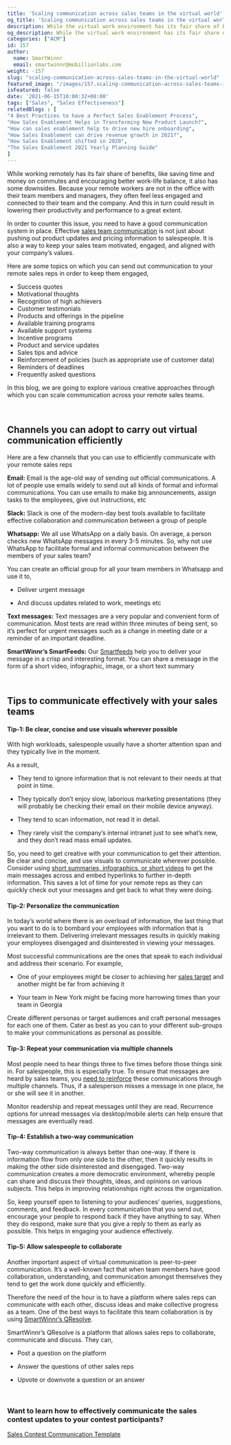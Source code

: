 ```yaml
---
title: 'Scaling communication across sales teams in the virtual world'
og_title: 'Scaling communication across sales teams in the virtual world'
description: While the virtual work environment has its fair share of benefits, one of the main disadvantages of it is that it makes the remote employees disconnected and disengaged from their team and company. Learn how to build a good communication system in this virtual world that ensures effective engagement of your remote workers
og_description: While the virtual work environment has its fair share of benefits, one of the main disadvantages of it is that it makes the remote employees disconnected and disengaged from their team and company. Learn how to build a good communication system in this virtual world that ensures effective engagement of your remote workers
categories: ["ACM"]
id: 157
author:
  name: SmartWinnr
  email: smartwinnr@mobillionlabs.com
weight: -157
slug: "scaling-communication-across-sales-teams-in-the-virtual-world"
featured_image: "/images/157.scaling-communication-across-sales-teams-in-the-virtual-world.jpeg"
isFeatured: false
date: '2021-06-15T10:00:32+08:00'
tags: ["Sales", "Sales Effectiveness"]
relatedBlogs : [
"4 Best Practices to have a Perfect Sales Enablement Process",
"How Sales Enablement Helps in Transforming New Product Launch?",   
"How can sales enablement help to drive new hire onboarding",
"How Sales Enablement can drive revenue growth in 2021?",
"How Sales Enablement shifted in 2020",
"The Sales Enablement 2021 Yearly Planning Guide"
]
---
```

  
While working remotely has its fair share of benefits, like saving time and money on commutes and encouraging better work-life balance, it also has some downsides. Because your remote workers are not in the office with their team members and managers, they often feel less engaged and connected to their team and the company. And this in turn could result in lowering their productivity and performance to a great extent.

  

In order to counter this issue, you need to have a good communication system in place. Effective [sales team communication](https://www.smartwinnr.com/post/sales-contest-communication-template/) is not just about pushing out product updates and pricing information to salespeople. It is also a way to keep your sales team motivated, engaged, and aligned with your company’s values.

  
<div class="ml_special_div_blog ml-margin-bottom10">
  <div class="ml_special_div_blog_content ml-margin-top10 ml-margin-bottom10">
    <p>
      Here are some topics on which you can send out communication to your remote sales reps in order to keep them engaged,
      <ul>
          <li>Success quotes</li>
          <li>Motivational thoughts</li>
          <li>Recognition of high achievers</li>
          <li>Customer testimonials</li>
          <li>Products and offerings in the pipeline</li>
          <li>Available training programs</li>
          <li>Available support systems</li>
          <li>Incentive programs</li>
          <li>Product and service updates</li>
          <li>Sales tips and advice</li>
          <li>Reinforcement of policies (such as appropriate use of customer data)</li>
          <li> Reminders of deadlines</li>
          <li>Frequently asked questions</li>
      </ul>
       </p>
  </div>  
</div>
  

In this blog, we are going to explore various creative approaches through which you can scale communication across your remote sales teams.

<br>

## **Channels you can adopt to carry out virtual communication efficiently**

Here are a few channels that you can use to efficiently communicate with your remote sales reps
  
**Email:** Email is the age-old way of sending out official communications. A lot of people use emails widely to send out all kinds of formal and informal communications. You can use emails to make big announcements, assign tasks to the employees, give out instructions, etc


**Slack:** Slack is one of the modern-day best tools available to facilitate effective collaboration and communication between a group of people

  
**Whatsapp:** We all use WhatsApp on a daily basis. On average, a person checks new WhatsApp messages in every 3-5 minutes. So, why not use WhatsApp to facilitate formal and informal communication between the members of your sales team?

  

You can create an official group for all your team members in Whatsapp and use it to,

-   Deliver urgent message
    
-   And discuss updates related to work, meetings etc
    
  
**Text messages:** Text messages  are a very popular and convenient form of communication. Most texts are read within three minutes of being sent, so it’s perfect for urgent messages such as a change in meeting date or a reminder of an important deadline.

**SmartWinnr’s SmartFeeds:** Our [Smartfeeds](https://www.smartwinnr.com/product/targeted-learning/) help you to deliver your message in a crisp and interesting format. You can share a message in the form of a short video, infographic, image, or a short text summary

<br>

## **Tips to communicate effectively with your sales teams**

#### **Tip-1: Be clear, concise and use visuals wherever possible**

With high workloads, salespeople usually have a shorter attention span and they typically live in the moment.

As a result,

-   They tend to ignore information that is not relevant to their needs at that point in time.
    
-   They typically don’t enjoy slow, laborious marketing presentations (they will probably be checking their email on their mobile device anyway).
    
-   They tend to scan information, not read it in detail.
    
-   They rarely visit the company’s internal intranet just to see what’s new, and they don’t read mass email updates.
    

  

So, you need to get creative with your communication to get their attention. Be clear and concise, and use visuals to communicate wherever possible. Consider using [short summaries, infographics, or short videos](https://www.smartwinnr.com/post/how-to-convert-a-powerpoint-presentation-into-microlearning-content/) to get the main messages across and embed hyperlinks to further in-depth information. This saves a lot of time for your remote reps as they can quickly check out your messages and get back to what they were doing.



#### **Tip-2: Personalize the communication**

In today’s world where there is an overload of information, the last thing that you want to do is to bombard your employees with information that is irrelevant to them. Delivering irrelevant messages results in quickly making your employees disengaged and disinterested in viewing your messages.

  

Most successful communications are the ones that speak to each individual and address their scenario. For example,

-   One of your employees might be closer to achieving her [sales target](https://www.smartwinnr.com/post/kpi-gamification-how-to-select-kpis/) and another might be far from achieving it
    
-   Your team in New York might be facing more harrowing times than your team in Georgia
    

  

Create different personas or target audiences and craft personal messages for each one of them. Cater as best as you can to your different sub-groups to make your communications as personal as possible.


#### **Tip-3: Repeat your communication via multiple channels**

Most people need to hear things three to five times before those things sink in. For salespeople, this is especially true. To ensure that messages are heard by sales teams, you [need to reinforce](https://www.smartwinnr.com/post/improve-knowledge-proficiency-by-21-percent-through-knowledge-reinforcement/) these communications through multiple channels. Thus, if a salesperson misses a message in one place, he or she will see it in another.

  

Monitor readership and repeat messages until they are read. Recurrence options for unread messages via desktop/mobile alerts can help ensure that messages are eventually read.

  

#### **Tip-4: Establish a two-way communication**

Two-way communication is always better than one-way. If there is information flow from only one side to the other, then it quickly results in making the other side disinterested and disengaged. Two-way communication creates a more democratic environment, whereby people can share and discuss their thoughts, ideas, and opinions on various subjects. This helps in improving relationships right across the organization.

  

So, keep yourself open to listening to your audiences’ queries, suggestions, comments, and feedback. In every communication that you send out, encourage your people to respond back if they have anything to say. When they do respond, make sure that you give a reply to them as early as possible. This helps in engaging your audience effectively.


#### **Tip-5: Allow salespeople to collaborate**

Another important aspect of virtual communication is peer-to-peer communication. It’s a well-known fact that when team members have good collaboration, understanding, and communication amongst themselves they tend to get the work done quickly and efficiently.

  

Therefore the need of the hour is to have a platform where sales reps can communicate with each other, discuss ideas and make collective progress as a team. One of the best ways to facilitate this team collaboration is by using [SmartWinnr’s QResolve](https://www.smartwinnr.com/).

  

SmartWinnr’s QResolve is a platform that allows sales reps to collaborate, communicate and discuss. They can,

-   Post a question on the platform
    
-   Answer the questions of other sales reps
    
-   Upvote or downvote a question or an answer
    

<br>

### **Want to learn how to effectively communicate the sales contest updates to your contest participants?**

[Sales Contest Communication Template](https://www.smartwinnr.com/post/sales-contest-communication-template/)